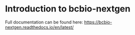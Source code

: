 # Introduction to bcbio-nextgen
Full documentation can be found here:
https://bcbio-nextgen.readthedocs.io/en/latest/
